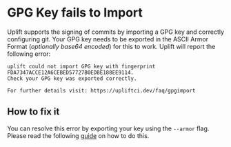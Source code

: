 # GPG Key fails to Import

Uplift supports the signing of commits by importing a GPG key and correctly configuring git. Your GPG key needs to be exported in the ASCII Armor Format (_optionally base64 encoded_) for this to work. Uplift will report the following error:

```text
uplift could not import GPG key with fingerprint FDA7347ACCE12A6CEBED57727B0EDBE188EE9114.
Check your GPG key was exported correctly.

For further details visit: https://upliftci.dev/faq/gpgimport
```

## How to fix it

You can resolve this error by exporting your key using the `--armor` flag. Please read the following [guide](../commit-signing.md#generating-a-gpg-key) on how to do this.
